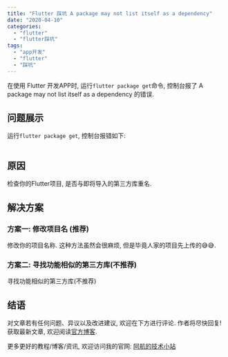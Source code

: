 ```yaml
---
title: "Flutter 踩坑 A package may not list itself as a dependency"
date: "2020-04-10"
categories: 
  - "flutter"
  - "flutter踩坑"
tags: 
  - "app开发"
  - "flutter"
  - "踩坑"
---
```


在使用 Flutter 开发APP时, 运行`flutter package get`命令, 控制台报了 A package may not list itself as a dependency 的错误.

## 问题展示

运行`flutter package get`, 控制台报错如下:

```

```

## 原因

检查你的Flutter项目, 是否与即将导入的第三方库重名.

## 解决方案

### 方案一: 修改项目名 (推荐)

修改你的项目名称. 这种方法虽然会很麻烦, 但是毕竟人家的项目先上传的😅😅.

### 方案二: 寻找功能相似的第三方库(不推荐)

寻找功能相似的第三方库(不推荐)

## 结语

对文章若有任何问题、异议以及改进建议, 欢迎在下方进行评论. 作者将尽快回复! 获取最新文章, 欢迎阅读[官方博客](/post/2020/flutter-a-package-may-not-list-itself-as-a-dependency/).

更多更好的教程/博客/资讯, 欢迎访问我的官网: [阿航的技术小站](/)
